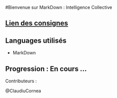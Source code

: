 #Bienvenue sur MarkDown : Intelligence Collective

## [Lien des consignes](https://github.com/becodeorg/lovelace-2/blob/master/01-La-prairie/exercice-markdown-groupe.md)

## Languages utilisés

* MarkDown

## Progression : En cours ...

Contributeurs :

@ClaudiuCornea